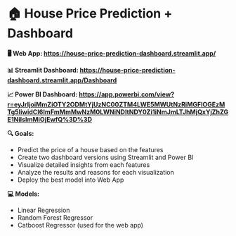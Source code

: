 # 🏠 House Price Prediction + Dashboard
**🖥️ Web App: https://house-price-prediction-dashboard.streamlit.app/**

**📊 Streamlit Dashboard: https://house-price-prediction-dashboard.streamlit.app/Dashboard**

**📈 Power BI Dashboard: https://app.powerbi.com/view?r=eyJrIjoiMmZiOTY2ODMtYjUzNC00ZTM4LWE5MWUtNzRiMGFlOGEzMTg5IiwidCI6ImFmMmMwNzM0LWNiNDItNDY0Zi1iNmJmLTJhMjQxYjZhZGE1NiIsImMiOjEwfQ%3D%3D**

**🔍 Goals:** 
- Predict the price of a house based on the features
- Create two dashboard versions using Streamlit and Power BI 
- Visualize detailed insights from each features
- Analyze the results and reasons for each visualization
- Deploy the best model into Web App

**💻 Models:**
- Linear Regression
- Random Forest Regressor
- Catboost Regressor (used for the web app)

